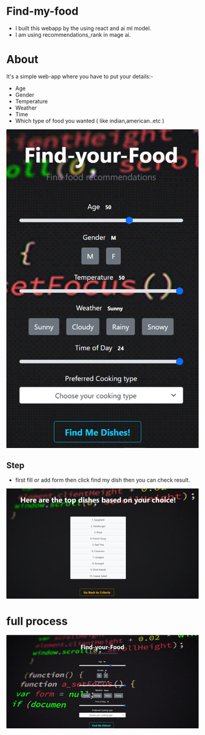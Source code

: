 # Find-my-food
* I built this webapp by the using react and ai ml model.
* I am using recommendations_rank in mage ai.

# About
It's a simple web-app where you have to put your details:-
* Age
* Gender
* Temperature
* Weather
* Time
* Which type of food you wanted ( like indian,american..etc )
 <img src="https://github.com/sambitsargam/find-my-food/blob/main/img/1.png">
 
 ## Step
 
* first fill or add form then click find my dish then you can check result.
<img src="https://github.com/sambitsargam/find-my-food/blob/main/img/2.png">

# full process
<img src="https://github.com/sambitsargam/find-my-food/blob/main/img/3.gif">
